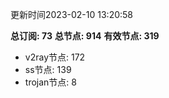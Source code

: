 更新时间2023-02-10 13:20:58

**总订阅: 73**
**总节点: 914**
**有效节点: 319**
- v2ray节点: 172
- ss节点: 139
- trojan节点: 8
